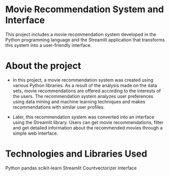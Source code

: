 # Movie Recommendation System and Interface
This project includes a movie recommendation system developed in the Python programming language and the Streamlit application that transforms this system into a user-friendly interface.

# About the project
- In this project, a movie recommendation system was created using various Python libraries. As a result of the analysis made on the data sets, movie recommendations are offered according to the interests of the users. The recommendation system analyzes user preferences using data mining and machine learning techniques and makes recommendations with similar user profiles.

- Later, this recommendation system was converted into an interface using the Streamlit library. Users can get movie recommendations, filter and get detailed information about the recommended movies through a simple web interface.

# Technologies and Libraries Used
Python
pandas
scikit-learn
Streamlit
Countvectorizer
Interface

